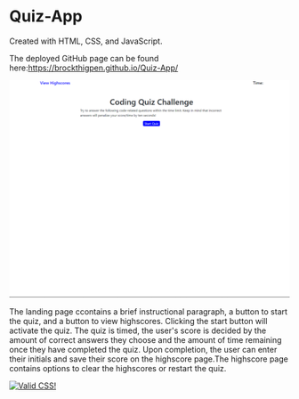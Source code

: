 # Quiz-App
Created with HTML, CSS, and JavaScript.

The deployed GitHub page can be found here:https://brockthigpen.github.io/Quiz-App/

![image](https://raw.githubusercontent.com/BrockThigpen/Quiz-App/master/assets/images/Screenshot.png)

The landing page ccontains a brief instructional paragraph, a button to start the quiz, and a button to view highscores. Clicking the start button will activate the quiz. The quiz is timed, the user's score is decided by the amount of correct answers they choose and the amount of time remaining once they have completed the quiz. Upon completion, the user can enter their initials and save their score on the highscore page.The highscore page contains options to clear the highscores or restart the quiz.

<p>
<a href="http://jigsaw.w3.org/css-validator/check/referer">
    <img style="border:0;width:88px;height:31px"
        src="http://jigsaw.w3.org/css-validator/images/vcss-blue"
        alt="Valid CSS!" />
    </a>
</p>
